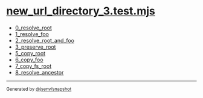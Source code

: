 # [new_url_directory_3.test.mjs](../new_url_directory_3.test.mjs)


- [0_resolve_root](0_resolve_root/0_resolve_root.md)
- [1_resolve_foo](1_resolve_foo/1_resolve_foo.md)
- [2_resolve_root_and_foo](2_resolve_root_and_foo/2_resolve_root_and_foo.md)
- [3_preserve_root](3_preserve_root/3_preserve_root.md)
- [5_copy_root](5_copy_root/5_copy_root.md)
- [6_copy_foo](6_copy_foo/6_copy_foo.md)
- [7_copy_fs_root](7_copy_fs_root/7_copy_fs_root.md)
- [8_resolve_ancestor](8_resolve_ancestor/8_resolve_ancestor.md)

---

<sub>
  Generated by <a href="https://github.com/jsenv/core/tree/main/packages/independent/snapshot">@jsenv/snapshot</a>
</sub>
